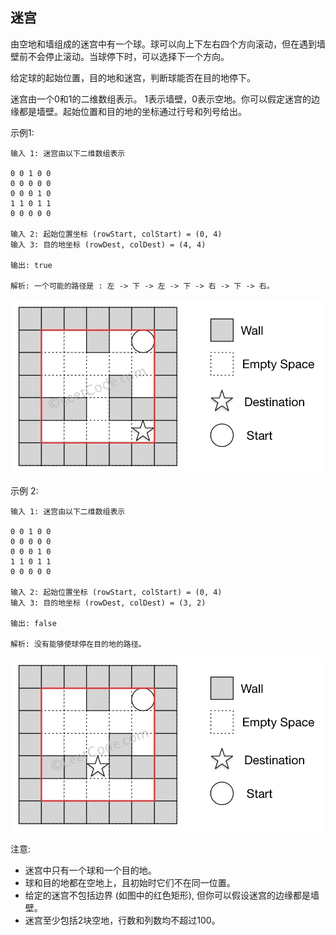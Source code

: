 ## 迷宫

由空地和墙组成的迷宫中有一个球。球可以向上下左右四个方向滚动，但在遇到墙壁前不会停止滚动。当球停下时，可以选择下一个方向。

给定球的起始位置，目的地和迷宫，判断球能否在目的地停下。

迷宫由一个0和1的二维数组表示。 1表示墙壁，0表示空地。你可以假定迷宫的边缘都是墙壁。起始位置和目的地的坐标通过行号和列号给出。

示例1:

```
输入 1: 迷宫由以下二维数组表示

0 0 1 0 0
0 0 0 0 0
0 0 0 1 0
1 1 0 1 1
0 0 0 0 0

输入 2: 起始位置坐标 (rowStart, colStart) = (0, 4)
输入 3: 目的地坐标 (rowDest, colDest) = (4, 4)

输出: true

解析: 一个可能的路径是 : 左 -> 下 -> 左 -> 下 -> 右 -> 下 -> 右。
```

![](../images/490.the-maze.png)


示例 2:

```
输入 1: 迷宫由以下二维数组表示

0 0 1 0 0
0 0 0 0 0
0 0 0 1 0
1 1 0 1 1
0 0 0 0 0

输入 2: 起始位置坐标 (rowStart, colStart) = (0, 4)
输入 3: 目的地坐标 (rowDest, colDest) = (3, 2)

输出: false

解析: 没有能够使球停在目的地的路径。
```

![](../images/490.the-maze_1.png)

注意:

* 迷宫中只有一个球和一个目的地。
* 球和目的地都在空地上，且初始时它们不在同一位置。
* 给定的迷宫不包括边界 (如图中的红色矩形), 但你可以假设迷宫的边缘都是墙壁。
* 迷宫至少包括2块空地，行数和列数均不超过100。

